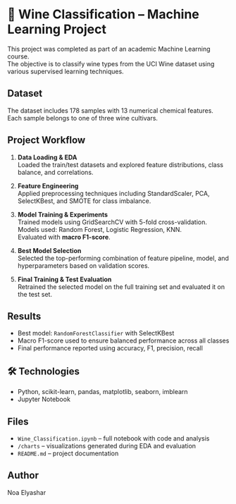 # 🍷 Wine Classification – Machine Learning Project

This project was completed as part of an academic Machine Learning course.  
The objective is to classify wine types from the UCI Wine dataset using various supervised learning techniques.

##  Dataset
The dataset includes 178 samples with 13 numerical chemical features.  
Each sample belongs to one of three wine cultivars.

##  Project Workflow

1. **Data Loading & EDA**  
   Loaded the train/test datasets and explored feature distributions, class balance, and correlations.

2. **Feature Engineering**  
   Applied preprocessing techniques including StandardScaler, PCA, SelectKBest, and SMOTE for class imbalance.

3. **Model Training & Experiments**  
   Trained models using GridSearchCV with 5-fold cross-validation.  
   Models used: Random Forest, Logistic Regression, KNN.  
   Evaluated with **macro F1-score**.

4. **Best Model Selection**  
   Selected the top-performing combination of feature pipeline, model, and hyperparameters based on validation scores.

5. **Final Training & Test Evaluation**  
   Retrained the selected model on the full training set and evaluated it on the test set.

##  Results
- Best model: `RandomForestClassifier` with SelectKBest
- Macro F1-score used to ensure balanced performance across all classes
- Final performance reported using accuracy, F1, precision, recall

## 🛠️ Technologies
- Python, scikit-learn, pandas, matplotlib, seaborn, imblearn
- Jupyter Notebook

##  Files
- `Wine_Classification.ipynb` – full notebook with code and analysis
- `/charts` – visualizations generated during EDA and evaluation
- `README.md` – project documentation

##  Author
Noa Elyashar
